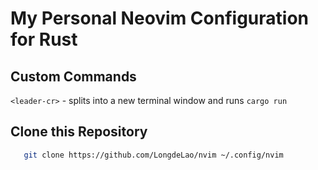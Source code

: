 # My Personal Neovim Configuration for Rust


## Custom Commands
 `<leader-cr>` - splits into a new terminal window and runs `cargo run`


## Clone this Repository
 ```sh
    git clone https://github.com/LongdeLao/nvim ~/.config/nvim
 ```
